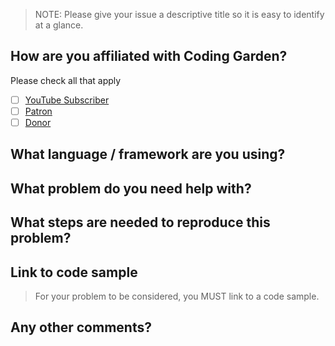 >NOTE: Please give your issue a descriptive title so it is easy to identify at a glance.

## How are you affiliated with Coding Garden?

Please check all that apply

* [ ] [YouTube Subscriber](https://www.youtube.com/codinggardenwithcj?sub_confirmation=1)
* [ ] [Patron](https://www.patreon.com/CodingGardenWithCJ)
* [ ] [Donor](https://streamlabs.com/CodingGardenWithCJ)

## What language / framework are you using?


## What problem do you need help with?


## What steps are needed to reproduce this problem?


## Link to code sample

> For your problem to be considered, you MUST link to a code sample.

## Any other comments?
